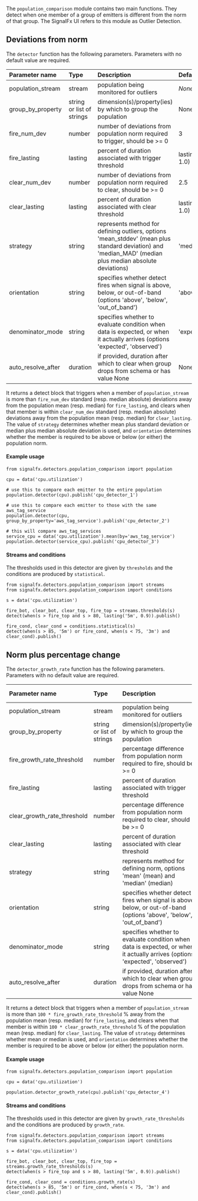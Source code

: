 The `population_comparison` module contains two main functions. They detect when one member of a group of emitters is different from the norm of that group. The SignalFx UI refers to this module as Outlier Detection.

## Deviations from norm

The `detector` function has the following parameters. Parameters with no default value are required.                         

|Parameter name|Type|Description|Default value|
|:---|:---|:---|:---|
|population_stream|stream|population being monitored for outliers|*None*|
|group_by_property|string or list of strings|dimension(s)/property(ies) by which to group the population|None|
|fire_num_dev|number|number of deviations from population norm required to trigger, should be >= 0|3|
|fire_lasting|lasting|percent of duration associated with trigger threshold|lasting('5m', 1.0)|
|clear_num_dev|number|number of deviations from population norm required to clear, should be >= 0|2.5|
|clear_lasting|lasting|percent of duration associated with clear threshold|lasting('5m', 1.0)|
|strategy|string|represents method for defining outliers, options 'mean_stddev' (mean plus standard deviation) and 'median_MAD' (median plus median absolute deviations)|'median_MAD'|
|orientation|string|specifies whether detect fires when signal is above, below, or out-of-band (options  'above', 'below', 'out_of_band')|'above'|
|denominator_mode|string|specifies whether to evaluate condition when data is expected, or when it actually arrives (options 'expected', 'observed')|'expected'|
|auto_resolve_after|duration|if provided, duration after which to clear when group drops from schema or has value None|None|

It returns a detect block that triggers when a member of `population_stream` is more than `fire_num_dev` standard (resp. median absolute) deviations away from the population mean (resp. median) for `fire_lasting`, and clears when that member is within `clear_num_dev` standard (resp. median absolute) deviations away from the population mean (resp. median) for `clear_lasting`. The value of `strategy` determines whether mean plus standard deviation or median plus median absolute deviation is used, and `orientation` determines whether the member is required to be above or below (or either) the population norm.
    
   
#### Example usage
~~~~~~~~~~~~~~~~~~~~
from signalfx.detectors.population_comparison import population

cpu = data('cpu.utilization')

# use this to compare each emitter to the entire population
population.detector(cpu).publish('cpu_detector_1')

# use this to compare each emitter to those with the same aws_tag_service
population.detector(cpu, group_by_property='aws_tag_service').publish('cpu_detector_2')

# this will compare aws_tag_services
service_cpu = data('cpu.utilization').mean(by='aws_tag_service')
population.detector(service_cpu).publish('cpu_detector_3')

~~~~~~~~~~~~~~~~~~~~

#### Streams and conditions

The thresholds used in this detector are given by `thresholds` and the conditions are produced by `statistical`.

~~~~~~~~~~~~~~~~~~~~
from signalfx.detectors.population_comparison import streams
from signalfx.detectors.population_comparison import conditions

s = data('cpu.utilization')

fire_bot, clear_bot, clear_top, fire_top = streams.thresholds(s)
detect(when(s > fire_top and s > 80, lasting('5m', 0.9)).publish()

fire_cond, clear_cond = conditions.statistical(s)
detect(when(s > 85, '5m') or fire_cond, when(s < 75, '3m') and clear_cond).publish()
~~~~~~~~~~~~~~~~~~~~


## Norm plus percentage change

The `detector_growth_rate` function has the following parameters. Parameters with no default value are required.                      

|Parameter name|Type|Description|Default value|
|:---|:---|:---|:---|
|population_stream|stream|population being monitored for outliers|*None*|
|group_by_property|string or list of strings|dimension(s)/property(ies) by which to group the population|None|
|fire_growth_rate_threshold|number|percentage difference from population norm required to fire, should be >= 0|0.2|
|fire_lasting|lasting|percent of duration associated with trigger threshold|lasting('5m', 1.0)|
|clear_growth_rate_threshold|number|percentage difference from population norm required to clear, should be >= 0|0.1|
|clear_lasting|lasting|percent of duration associated with clear threshold|lasting('5m', 1.0)|
|strategy|string|represents method for defining norm, options 'mean' (mean) and 'median' (median)|'median'|
|orientation|string|specifies whether detect fires when signal is above, below, or out-of-band (options  'above', 'below', 'out_of_band')|'above'|
|denominator_mode|string|specifies whether to evaluate condition when data is expected, or when it actually arrives (options 'expected', 'observed')|'expected'|
|auto_resolve_after|duration|if provided, duration after which to clear when group drops from schema or has value None|None|

It returns a detect block that triggers when a member of `population_stream` is more than `100 * fire_growth_rate_threshold` % away from the population mean (resp. median) for `fire_lasting`, and clears when that member is within `100 * clear_growth_rate_threshold` % of the population mean (resp. median) for `clear_lasting`. The value of `strategy` determines whether mean or median is used, and `orientation` determines whether the member is required to be above or below (or either) the population norm.
                            

#### Example usage
~~~~~~~~~~~~~~~~~~~~
from signalfx.detectors.population_comparison import population

cpu = data('cpu.utilization')

population.detector_growth_rate(cpu).publish('cpu_detector_4')
~~~~~~~~~~~~~~~~~~~~


#### Streams and conditions

The thresholds used in this detector are given by `growth_rate_thresholds` and the conditions are produced by `growth_rate`.

~~~~~~~~~~~~~~~~~~~~
from signalfx.detectors.population_comparison import streams
from signalfx.detectors.population_comparison import conditions

s = data('cpu.utilization')

fire_bot, clear_bot, clear_top, fire_top = streams.growth_rate_thresholds(s)
detect(when(s > fire_top and s > 80, lasting('5m', 0.9)).publish()

fire_cond, clear_cond = conditions.growth_rate(s)
detect(when(s > 85, '5m') or fire_cond, when(s < 75, '3m') and clear_cond).publish()
~~~~~~~~~~~~~~~~~~~~
